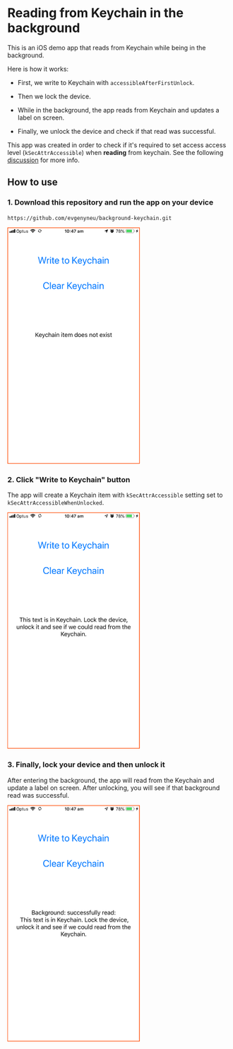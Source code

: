 # Reading from Keychain in the background

This is an iOS demo app that reads from Keychain while being in the background.

Here is how it works:

- First, we write to Keychain with `accessibleAfterFirstUnlock`.

- Then we lock the device.

- While in the background, the app reads from Keychain and updates a label on screen.

- Finally, we unlock the device and check if that read was successful.

This app was created in order to check if it's required to set access access level (`kSecAttrAccessible`) when **reading** from keychain. See the following [discussion](https://github.com/evgenyneu/keychain-swift/pull/123) for more info.

## How to use

### 1. Download this repository and run the app on your device

```
https://github.com/evgenyneu/background-keychain.git
```

<img src='Images/keychain_demo_1_v2.png'
  alt="Keychain Background Read Demo 1" width='300'>


### 2. Click "Write to Keychain" button

The app will create a Keychain item with `kSecAttrAccessible` setting set to `kSecAttrAccessibleWhenUnlocked`.

<img src='Images/keychain_demo_2_v2.png'
  alt="Keychain Background Read Demo 1" width='300'>

### 3. Finally, lock your device and then unlock it

After entering the background, the app will read from the Keychain and update a label on screen. After unlocking, you will see if that background read was successful.

<img src='Images/keychain_demo_3_v2.png'
  alt="Keychain Background Read Demo 1" width='300'>